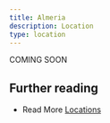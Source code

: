 ```yaml
---
title: Almeria
description: Location
type: location
---
```


COMING SOON

## Further reading

- Read More [Locations](/locations/)
